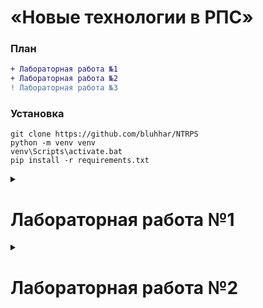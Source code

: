 # «Новые технологии в РПС»

### План
```diff
+ Лабораторная работа №1
+ Лабораторная работа №2
! Лабораторная работа №3
```

### Установка
```shell
git clone https://github.com/bluhhar/NTRPS
python -m venv venv
venv\Scripts\activate.bat
pip install -r requirements.txt
```
<details>
    <summary><h1><strong>Лабораторная работа №1</strong></h1></summary>

## [Отчет](https://github.com/bluhhar/NTRPS/blob/main/lab1/lab01__Python_M_PIN_RIS_2306_Timofeev%20Aleksander.docx) (+) | Защита (+)

### [Вариант №1 (ЦРБ Валюты)](#section-1)
С использованием веб-сайта https://www.cbr-xml-daily.ru получить курс доллара по дням на максимально возможный период. Результат сохранить в выходной файл dataset.csv, где каждая строка будет содержать дату и курс, разделенные запятой.

**Примечания**

Пример ссылки для получения данных: https://www.cbr-xml-daily.ru/archive/2023/09/13/daily_json.js

**Используемые сторонние библиотеки:**

> requests

### [Вариант №5 (Яндекс.Картинки)](#section-2)

С использованием страницы https://yandex.ru/images/ сформировать запросы для поиска изображений, контент на которых соответствует классам polar bear и brown bear. Для каждого класса должно быть загружено не менее 1000 изображений. Изображения для каждого класса должны находиться в подпапке папки dataset с соответсвующим названием.

**Не допускается:**

* Создание папок вручную. В коде должен быть отражен процесс создания папок и перемещения/загрузки в них файлов.
* Дублирование изображений для класса.

**Примечания**
* Каждое изображение должно иметь расширение .jpg
* Именовать файлы необходимо порядковым номером (от 0 до 999).
* Для дальнейшего удобства необходимо дополнять имя файла ведующими нулями (например, 0000, 0001, ..., 0999). Для этого необходимо использовать один из методов класса str.

**Вариант подразумевает два уровня сложности:**

* Для первого уровня сложности достаточно загрузить лишь миниатюры изображений.
* Для второго уровня сложности необходимо загрузить полноразмерные изображения.

**Используемые сторонние библиотеки:**

> requests \
> beautifulsoup4

### [Вариант №10 (Текстовые)](#section-2)

С использованием сервиса livelib соберите по 1000 рецензий для каждого количества звёзд для различных книг. То есть суммарный объём датасета 5000 рецензий. Сохраните каждый отзыв в отдельный текстовый файл, где на первой строке будет указано название книги.

**Не допускается:**

* Создание папок вручную. В коде должен быть отражен процесс создания папок и перемещения/загрузки в них файлов.
* Дублирование изображений для класса.

**Примечания**
* Именовать файлы необходимо порядковым номером (от 0 до 999).
* Для дальнейшего удобства необходимо дополнять имя файла ведующими нулями (например, 0000, 0001, ..., 0999). Для этого необходимо использовать один из методов класса str.
* Каждую рецензию сохраните в отдельный текстовый файл в соответствующую подпапку папки dataset. (Пути должны быть dataset/0/0001.txt, dataset/1/0001.txt, и т. д. по количеству звёзд)
* Обратите внимание, на то что страницы с отзывами необходимо обрабатывать в цикле.

**Вариант подразумевает два уровня сложности:**

* Для первого уровня сложности достаточно сохранить начало отзыва, показываемое на странице.
* Для второго уровня сложности необходимо сохранить отзыв полностью.

**Используемые сторонние библиотеки:**

> requests \
> beautifulsoup4

</details>

<details>
    <summary><h1><strong>Лабораторная работа №2</strong></h1></summary>

## [Отчет](https://github.com/) (-) | Защита (-)

### [Вариант №1-2](#section-1)
0. Ваш csv файл должен содержать в первой колонке дату в формате ISO 8601 (без времени).
1. Написать скрипт, который разобъёт исходный csv файл на файл X.csv и Y.csv, с одинаковым количеством строк. Первый будет содержать даты, второй - данные.
2. Написать скрипт, который разобъёт исходный csv файл на N файлов, где каждый отдельный файл будет соответствовать одному году. Файлы называются по первой и последней дате, которую они содержат. (если файл содержит данные с первого января 2001 по 31 декабря 2001, то файл назвать 20010101_20011231.csv)
3. Написать скрипт, который разобъёт исходный csv файл на N файлов, где каждый отдельный файл будет соответствовать одной неделе. Файлы называются по первой и последней дате, которую они содержат.
4. Написать скрипт, содержащий функцию, принимающую на вход дату (тип datetime) и возвращающий данные для этой даты (из файла) или None если данных для этой даты нет. Функция должна быть представлена в четырёх версиях в зависимости от типа входных файлов, из которых будут прочитаны данные (пункты 0–3). Написать функцию next(), которая будет при первом вызове возвращать данные для самой ранней возможной даты (возвращается кортеж (дата, данные)), а при каждом следующем вызове данные для следующей по порядку даты. Если попадается дата, для которой данные отсутствуют, то она игнориуруется и возвращаются данные для следующей валидной даты.
5. Написать на основе предыщего пункта классы итераторы (пример ниже).

**Требования**
* Github-репозитории управляются из среды разработки. Коммиты созданные через сайт не засчитываются.
* Выполненная работа должна содержать несколько коммитов, отражающих процесс выполнения вами лабораторной работы. Один коммит не принимается.
* Сообщения коммитов должны исчерпывающе описывать изменения, которые они содержат.
* Код оформлен в соответствии с PEP8.
* Каждый пункт в задании соответсвует отдельному файлу в проекте. Каждый файл должен содержать набор функций и блок if __name__ == "__main__", который будет запускать ваш код. Код на функции так, что каждая функция имеет небольшую зону ответсвенности и решает одну изолированную задачу, которую не повторяет ни одна другая функция.
* Функции должны иметь docstring.
* Сигнатура функции оформлена с использованием type-hinting.

**Примечание**
* Пример для изображений:

Дата, Ссылка на изображение, Название файла, ... (здесь могут быть параметры из класса изображения) ...

* Пример для текста:

Дата отзыва, Заголовок, Текст, Оценка, ... (здесь могут быть параметры из класса отзыва) ...

* Пример для числовых:

Дата, ... (здесь могут быть параметры из класса отзыва) ...

**Используемые сторонние библиотеки:**

> requests \
> beautifulsoup4 \
> pandas

</details>